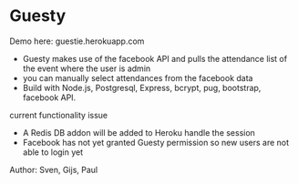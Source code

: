 # Guesty

Demo here: guestie.herokuapp.com

- Guesty makes use of the facebook API and pulls the attendance list of the event where the user is admin
- you can manually select attendances from the facebook data
- Build with Node.js, Postgresql, Express, bcrypt, pug, bootstrap, facebook API.

current functionality issue
- A Redis DB addon will be added to Heroku handle the session
- Facebook has not yet granted Guesty permission so new users are not able to login yet

Author: Sven, Gijs, Paul
